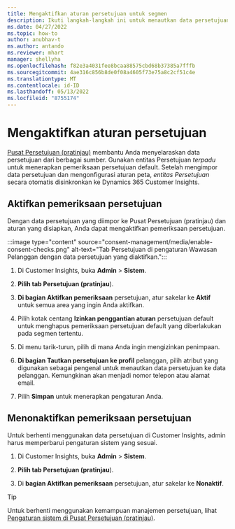 ```yaml
---
title: Mengaktifkan aturan persetujuan untuk segmen
description: Ikuti langkah-langkah ini untuk menautkan data persetujuan dan mengaktifkan pemeriksaan persetujuan di Dynamics 365 Customer Insights. Admin juga dapat menonaktifkan pemeriksaan persetujuan.
ms.date: 04/27/2022
ms.topic: how-to
author: anubhav-t
ms.author: antando
ms.reviewer: mhart
manager: shellyha
ms.openlocfilehash: f82e3a4031fee8bcaa88575cbd68b37385a7fffb
ms.sourcegitcommit: 4ae316c856b8de0f08a4605f73e75a8c2cf51c4e
ms.translationtype: MT
ms.contentlocale: id-ID
ms.lasthandoff: 05/13/2022
ms.locfileid: "8755174"
---
```

# <a name="activate-consent-rules"></a>Mengaktifkan aturan persetujuan

[Pusat Persetujuan (pratinjau)](consent-management/overview.md) membantu Anda menyelaraskan data persetujuan dari berbagai sumber. Gunakan entitas Persetujuan *terpadu* untuk menerapkan pemeriksaan persetujuan default. Setelah mengimpor data persetujuan dan mengonfigurasi aturan peta, *entitas Persetujuan* secara otomatis disinkronkan ke Dynamics 365 Customer Insights.

## <a name="enable-consent-checks"></a>Aktifkan pemeriksaan persetujuan

Dengan data persetujuan yang diimpor ke Pusat Persetujuan (pratinjau) dan aturan yang disiapkan, Anda dapat mengaktifkan pemeriksaan persetujuan. 

:::image type="content" source="consent-management/media/enable-consent-checks.png" alt-text="Tab Persetujuan di pengaturan Wawasan Pelanggan dengan data persetujuan yang diaktifkan.":::

1. Di Customer Insights, buka **Admin** > **Sistem**.

1. **Pilih tab Persetujuan (pratinjau**).

1. **Di bagian Aktifkan pemeriksaan** persetujuan, atur sakelar ke **Aktif** untuk semua area yang ingin Anda aktifkan.

1. Pilih kotak centang **Izinkan penggantian aturan** persetujuan default untuk menghapus pemeriksaan persetujuan default yang diberlakukan pada segmen tertentu. 

1. Di menu tarik-turun, pilih di mana Anda ingin mengizinkan penimpaan.     

1. **Di bagian Tautkan persetujuan ke profil** pelanggan, pilih atribut yang digunakan sebagai pengenal untuk menautkan data persetujuan ke data pelanggan. Kemungkinan akan menjadi nomor telepon atau alamat email. 

1. Pilih **Simpan** untuk menerapkan pengaturan Anda.

## <a name="disable-consent-checks"></a>Menonaktifkan pemeriksaan persetujuan

Untuk berhenti menggunakan data persetujuan di Customer Insights, admin harus memperbarui pengaturan sistem yang sesuai.

1. Di Customer Insights, buka **Admin** > **Sistem**.

1. **Pilih tab Persetujuan (pratinjau**).

1. Di **bagian Aktifkan pemeriksaan** persetujuan, atur sakelar ke **Nonaktif**.

> [!TIP]
> Untuk berhenti menggunakan kemampuan manajemen persetujuan, lihat [Pengaturan sistem di Pusat Persetujuan (pratinjau)](consent-management/system-settings.md).
